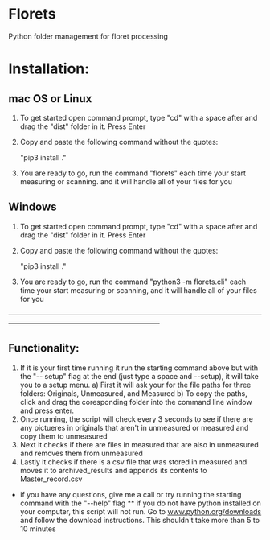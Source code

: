 # Florets
Python folder management for floret processing


# Installation:

## mac OS or Linux
1) To get started open command prompt, type "cd" with a space after and drag the "dist" folder in it. Press Enter
2) Copy and paste the following command without the quotes:

    "pip3 install ."

3) You are ready to go, run the command "florets" each time your start measuring or scanning.
and it will handle all of your files for you


## Windows
1) To get started open command prompt, type "cd" with a space after and drag the "dist" folder in it. Press Enter
2) Copy and paste the following command without the quotes:

    "pip3 install ."

3) You are ready to go, run the command "python3 -m florets.cli" each time your start measuring or scanning,
and it will handle all of your files for you



–––––––––––––––––––––––––––––––––––––––––––––––––––––––––––––––––––––––––––––––––––––––––––––––––––––––––––––––––––
## Functionality:
1) If it is your first time running it run the starting command above but with the "-- setup" flag at the end (just type a space and --setup), it will take you to a setup menu.
    a) First it will ask your for the file paths for three folders: Originals, Unmeasured, and Measured
    b) To copy the paths, click and drag the coresponding folder into the command line window and press enter.
2) Once running, the script will check every 3 seconds to see if there are any pictueres in originals that aren't in unmeasured or measured and copy them to unmeasured
3) Next it checks if there are files in measured that are also in unmeasured and removes them from unmeasured
4) Lastly it checks if there is a csv file that was stored in measured and moves it to archived_results and appends its contents to Master_record.csv

* if you have any questions, give me a call or try running the starting command with the "--help" flag
** if you do not have python installed on your computer, this script will not run. Go to www.python.org/downloads and follow the download instructions. This shouldn't take more than 5 to 10 minutes
